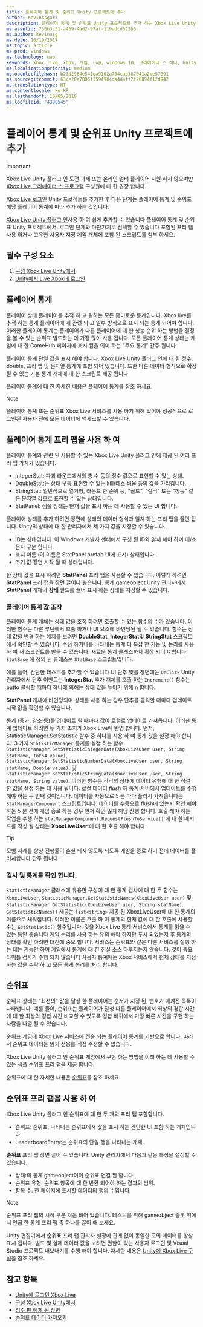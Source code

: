 ```yaml
---
title: 플레이어 통계 및 순위표 Unity 프로젝트에 추가
author: KevinAsgari
description: 플레이어 통계 및 순위표 Unity 프로젝트를 추가 하는 Xbox Live Unity 플러그 인을 사용 하는 방법에 대해 설명 합니다.
ms.assetid: 756b3c31-a459-4ad2-97af-119adcd522b5
ms.author: kevinasg
ms.date: 10/19/2017
ms.topic: article
ms.prod: windows
ms.technology: uwp
keywords: xbox live, xbox, 게임, uwp, windows 10, 크리에이터 스 하나, Unity, xbox
ms.localizationpriority: medium
ms.openlocfilehash: b23d2964e541ea9102a704caa187041a2ce57891
ms.sourcegitcommit: 63cef0a7805f1594984da4d4ff2f76894f12d942
ms.translationtype: MT
ms.contentlocale: ko-KR
ms.lasthandoff: 10/05/2018
ms.locfileid: "4390545"
---
```

# <a name="add-player-stats-and-leaderboards-to-your-unity-project"></a>플레이어 통계 및 순위표 Unity 프로젝트에 추가

> [!IMPORTANT]
> Xbox Live Unity 플러그 인 도전 과제 또는 온라인 멀티 플레이어 지원 하지 않으며만 [Xbox Live 크리에이터 스 프로그램](../developer-program-overview.md) 구성원에 대 한 권장 합니다.

[Xbox Live 로그인](unity-prefabs-and-sign-in.md) Unity 프로젝트를 추가한 후 다음 단계는 플레이어 통계 및 순위표 해당 플레이어 통계에 따라 추가 하는 것입니다.

[Xbox Live Unity 플러그 인](https://github.com/Microsoft/xbox-live-unity-plugin)사용 하 여 쉽게 추가할 수 있습니다 플레이어 통계 및 순위표 Unity 프로젝트에서. 로그인 단계와 마찬가지로 선택할 수 있습니다 포함된 프리 팹 사용 하거나 고유한 사용자 지정 게임 개체에 포함 된 스크립트를 첨부 하세요.

## <a name="prerequisites"></a>필수 구성 요소
1. [구성 Xbox Live Unity에서](configure-xbox-live-in-unity.md)
2. [Unity에서 Live Xbox에 로그인](unity-prefabs-and-sign-in.md)

## <a name="player-stats"></a>플레이어 통계

플레이어 상태 플레이어를 추적 하 고 원하는 모든 흥미로운 통계입니다. Xbox live를 추적 하는 통계 플레이어에 게 관련 되 고 일부 방식으로 표시 되는 통계 되어야 합니다. 이러한 플레이어 통계는 플레이어가 다른 플레이어에 대 한 성능 순위 하는 방법을 결정을 볼 수 있는 순위표 빌드하는 데 가장 많이 사용 됩니다. 모든 플레이어 통계 상태는 게임에 대 한 GameHub 페이지에 표시 됨을 의미 하는 "주요 통계" 간주 됩니다.

플레이어 통계 단일 값을 표시 해야 합니다. Xbox Live Unity 플러그 인에 대 한 정수, double, 프리 팹 및 문자열 통계에 포함 되어 있습니다. 또한 다른 데이터 형식으로 확장 될 수 있는 기본 통계 개체에 대 한 스크립트 제공 됩니다.

플레이어 통계에 대 한 자세한 내용은 [플레이어 통계](../leaderboards-and-stats-2017/player-stats.md)를 참조 하세요.

> [!NOTE]
> 플레이어 통계 또는 순위표 Xbox Live 서비스를 사용 하기 위해 있어야 성공적으로 로그인된 사용자 전에 모든 데이터에 액세스할 수 있습니다.

## <a name="using-the-player-stat-prefabs"></a>플레이어 통계 프리 팹을 사용 하 여

플레이어 통계와 관련 된 사용할 수 있는 Xbox Live Unity 플러그 인에 제공 된 여러 프리 팹 가지가 있습니다.

* IntegerStat: 파괴 라운드에서의 총 수 등의 정수 값으로 표현할 수 있는 상태.
* DoubleStat:는 상태 부동 표현할 수 있는 kill/데스 비율 등의 값을 가리킵니다.
* StringStat: 일반적으로 열거형, 라운드 한 순위 등, "골드", "실버" 또는 "청동" 같은 문자열 값으로 표현할 수 있는 상태입니다.
* StatPanel: 샘플 상태는 현재 값을 표시 하는 데 사용할 수 있는 UI 합니다.

플레이어 상태를 추가 하려면 장면에 상태의 데이터 형식과 일치 하는 프리 팹을 끌면 됩니다. Unity의 상태에 대 한 관리자에서 세 가지 값을 지정할 수 있습니다.

* ID는 상태입니다. 이 Windows 개발자 센터에서 구성 된 ID와 일치 해야 하며 대/소문자 구분 합니다.
* 표시 이름 (이 이름은 StatPanel prefab UI에 표시) 상태입니다.
* 초기 값 장면 시작 될 때 상태입니다.

한 상태 값을 표시 하려면 **StatPanel** 프리 팹을 사용할 수 있습니다. 이렇게 하려면 **StatPanel** 프리 팹을 장면 끌어다 놓습니다. 통계 gameobject Unity 관리자에서 **StatPanel** 개체의 **상태** 필드를 끌어 표시 하는 상태를 지정할 수 있습니다.

### <a name="manipulating-the-player-stat-values"></a>플레이어 통계 값 조작

플레이어 통계 개체는 상태 값을 조정 하려면 호출할 수 있는 함수의 수가 있습니다. 이러한 함수는 다른 루틴에서 호출 하거나 UI 요소에 바인딩된 될 수 있습니다. 함수는 상태 값을 변경 하는 예제를 보려면 **DoubleStat**, **IntegerStat**및 **StringStat** 스크립트에서 확인할 수 있습니다. 수정 하거나를 나타내는 통계 더 복잡 한 기능 및 논리를 사용 하 여 새 스크립트를 만들 수 있습니다. 새로운 통계 클래스까지 확장 되어야 합니다 `StatBase` 에 정의 된 클래스는 `StatBase` 스크립트입니다.

예를 들어, 간단한 테스트를 추가할 수 있습니다 UI 단추 및를 장면에는 `OnClick` Unity 관리자에서 단추 이벤트는 **IntegerStat** 추가 개체를 호출 하는 `Increment()` 함수는 butto 클릭할 때마다 하나에 의해는 상태 값을 높이기 위해 n 합니다.

**StatPanel** 개체에 바인딩되며 상태를 사용 하는 경우 단추를 클릭할 때마다 업데이트 시작 값을 확인할 수 있습니다.

통계 (증가, 감소 등)를 업데이트 될 때마다 값이 로컬로 업데이트 가져옵니다. 이러한 통계 업데이트 하려면 두 가지 조치가 Xbox Live에 반영 합니다. 먼저, StatisticManager.SetStatistic 함수 중 하나를 사용 하 여 통계 값을 설정 해야 합니다. 3 가지 `StatisticManager` 통계를 설정 하는 함수 `StatisticManager.SetStatisticIntegerData(XboxLiveUser user, String statName, Int64 value)`, `StatisticManager.SetStatisticNumberData(XboxLiveUser user, String statName, Double value)`, 및 `StatisticManager.SetStatisticStringData(XboxLiveUser user, String statName, String value)`. 이러한 함수는 각각의 상태에 데이터 유형에 대 한 적절 한 값을 설정 하는 데 사용 됩니다. 로컬 데이터 *flush* 하 통계 서버에서 업데이트를 수행 해야 하는 두 번째 것이입니다. 데이터를 자동으로 5 분 마다 플러시 가져옵니다는 `StatManagerComponent` 스크립트입니다.  데이터를 수동으로 flush에 있는지 확인 해야 하는 5 분 전에 게임 종료 하는 경우 먼저 확인 잃지 해당 진행 합니다. 호출 해야 하는 작업을 수행 하는 `statManagerComponent.RequestFlushToService()` 에 대 한 메서드를 작성 될 상태는 **XboxLiveUser** 에 대 한 호출 해야 합니다.

> [!TIP]
> 모범 사례를 항상 진행률이 손실 되지 않도록 되도록 게임을 종료 하기 전에 데이터를 플러시합니다 간주 됩니다.

### <a name="checking-and-verifying-stats"></a>검사 및 통계를 확인 합니다.

`StatisticManager` 클래스에 유용한 구성에 대 한 통계 검사에 대 한 두 함수는 `XboxLiveUser`, `StatisticManager.GetStatisticNames(XboxLiveUser user)` 및 `StatisticManager.GetStatistic(XboxLiveUser user, String statName)`. `GetStatisticNames()` 제공는 `list<string>` 제공 된 XboxLiveUser에 대 한 통계의 이름으로 채워집니다. 이러한 이름은 호출 하 여 통계의 현재 값에 대 한 호출에 사용할 수는 `GetStatistic()` 함수입니다. 것을 Xbox Live 통계 서비스에서 통계를 읽을 수 있는 동안 좋습니다 게임 논리를 사용 하는 유의 해야 하지만 푸시 되었는지 후 통계의 상태를 확인 하려면 대신에 중요 합니다. 서비스는 순위표와 같은 다른 서비스를 실행 하는 데는 기능만 하며 게임에서 통계에 대 한 진실 소스 다루지는지 않습니다. 것이 중요 타이틀 검사가 수행 되지 않습니다 사용자 통계에는 Xbox 서비스에서 현재 상태를 지정 하는 값을 수락 하 고 모든 통계 논리를 처리 합니다.

## <a name="leaderboards"></a>순위표

순위표 상태는 "최선의" 값을 달성 한 플레이어는 순서가 지정 된, 번호가 매겨진 목록이 나타냅니다. 예를 들어, 순위표는 플레이어가 달성 다른 플레이어에서 최상의 경합 시간에 대 한 최상의 경합 시간 비교할 수 있도록 경합 바퀴에서 가장 빠른 시간을 구현 하는 사람을 나열 될 수 있습니다.

순위표 게임에 Xbox Live 서비스에 전송 되는 플레이어 통계를 기반으로 합니다. 따라서 순위표 데이터는 읽기 전용를 직접 수정할 수 없습니다.

Xbox Live Unity 플러그 인 순위표 게임에서 구현 하는 방법을 이해 하는 데 사용할 수 있는 샘플 순위표 프리 팹을 제공 합니다.

순위표에 대 한 자세한 내용은 [순위표](../leaderboards-and-stats-2017/leaderboards.md)를 참조 하세요.

## <a name="using-the-leaderboard-prefabs"></a>순위표 프리 팹을 사용 하 여

Xbox Live Unity 플러그 인 순위표에 대 한 두 개의 프리 팹 포함합니다.

* 순위표: 순위표, 나타내는 순위표에서 값을 표시 하는 간단한 UI 포함 하는 개체입니다.
* LeaderboardEntry:는 순위표의 단일 행을 나타내는 개체.

**순위표** 프리 팹 장면 끌어 수 있습니다. Unity 관리자에서 다음과 같은 특성을 설정할 수 있습니다.

* 상태:의 통계 gameobject이이 순위표 연결 된 합니다.
* 순위표 유형: 순위표 항목에 대 한 반환 되어야 하는 결과의 범위.
* 항목 수: 한 페이지에 표시할 데이터의 행의 수입니다.

> [!NOTE]
> 순위표 프리 팹의 시작 부분 처음 비어 있습니다. 테스트를 위해 gameobject 슬롯 위에서 언급 한 통계 프리 팹 중 하나를 끌어 해 보세요.

Unity 편집기에서 **순위표** 프리 팹 관리자 설정에 관계 없이 동일한 모의 데이터를 항상 표시 됩니다. 빌드 및 실제 데이터 값을 보려면 권한이 있는 사용자 로그인 및 Visual Studio 프로젝트 내보내기를 수행 해야 합니다. 자세한 내용은 [Unity에 Xbox Live 구성](configure-xbox-live-in-unity.md)을 참조 하세요.

## <a name="see-also"></a>참고 항목

* [Unity에 로그인 Xbox Live](unity-prefabs-and-sign-in.md)
* [구성 Xbox Live Unity에서](configure-xbox-live-in-unity.md)
* [점수 판 예제 씬 장면](setup-leaderboard-example-scene.md)
* [순위표 데이터 가져오기](unity-leaderboard-from-scratch.md)
